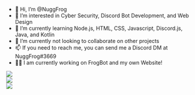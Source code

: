 - 👋 Hi, I’m @NuggFrog
- 👀 I’m interested in Cyber Security, Discord Bot Development, and Web Design
- 🌱 I’m currently learning Node.js, HTML, CSS, Javascript, Discord.js, Java, and Kotlin
- 💞️ I’m currently not looking to collaborate on other projects
- 📫 If you need to reach me, you can send me a Discord DM at NuggFrog#3669
- 👨‍💻 I am currently working on FrogBot and my own Website!

<!--- Github Stats --->
![](https://github-readme-stats.vercel.app/api?username=NuggFrog&theme=dark&hide_border=false&include_all_commits=false&count_private=true)<br/>
![](https://github-readme-streak-stats.herokuapp.com/?user=NuggFrog&theme=dark&hide_border=false)<br/>
![](https://github-readme-stats.vercel.app/api/top-langs/?username=NuggFrog&theme=dark&hide_border=false&include_all_commits=true&count_private=true&layout=compact)
<!---
NuggFrog/NuggFrog is a ✨ special ✨ repository because its `README.md` (this file) appears on your GitHub profile.
You can click the Preview link to take a look at your changes.
--->
